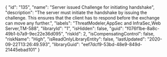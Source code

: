{
  "id": "135",
  "name": "Server issued Challenge for initiating handshake",
  "description": "The server must initiate the handshake by issuing the challenge. This ensures that the client has to respond before the exchange can move any further.",
  "labels": "ThreatModeler,AppSec and InfraSec,Web Server,TM-588",
  "libraryId": "1",
  "isHidden": false,
  "guid": "f076f1be-8a8c-49b1-b7a9-9ec22e36d095",
  "riskId": 2,
  "isCompensatingControl": false,
  "riskName": "High",
  "isReadOnlyLibraryEntity": false,
  "lastUpdated": "2020-09-22T13:26:49.593",
  "libraryGuid": "eef7dcf9-53bd-48e9-849d-21445ebad101"
}